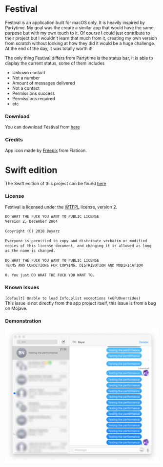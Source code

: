 #  Festival
Festival is an application built for macOS only.
It is heavily inspired by Partytime.
My goal was the create a similar app that would have the same purpose but with my own touch to it.
Of course I could just contribute to their project but I wouldn't learn that much from it,
creating my own version from scratch without looking at how they did it would be a huge challenge.
At the end of the day, it was totally worth it!

The only thing Festival differs from Partytime is the status bar,
it is able to display the current status, some of them includes
* Unkown contact
* Not a number
* Amount of messages delivered
* Not a contact
* Permissions success
* Permissions required
* etc

### Download
You can download Festival from [here](Products/festivalApp.zip)

### Credits
App icon made by [Freepik](https://www.flaticon.com/authors/freepik) from Flaticon.

# Swift edition
The Swift edition of this project can be found [here](https://github.com/devmaximilian/Festival.app)

### License
Festival is licensed under the [WTFPL](LICENSE) license, version 2.
```
DO WHAT THE FUCK YOU WANT TO PUBLIC LICENSE
Version 2, December 2004

Copyright (C) 2018 Beyarz

Everyone is permitted to copy and distribute verbatim or modified
copies of this license document, and changing it is allowed as long
as the name is changed.

DO WHAT THE FUCK YOU WANT TO PUBLIC LICENSE
TERMS AND CONDITIONS FOR COPYING, DISTRIBUTION AND MODIFICATION

0. You just DO WHAT THE FUCK YOU WANT TO.
```

### Known Issues
`[default] Unable to load Info.plist exceptions (eGPUOverrides)`  
This issue is not directly from the app project itself, this issue is from a bug on Mojave.

### Demonstration
![demo.png](demo.png)
